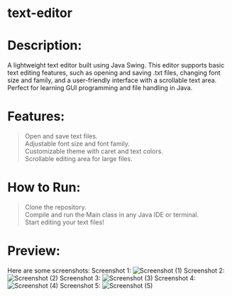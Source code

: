 # text-editor
# Description:
A lightweight text editor built using Java Swing. This editor supports basic text editing features, such as opening and saving .txt files, changing font size and family, and a user-friendly interface with a scrollable text area. Perfect for learning GUI programming and file handling in Java.

# Features:
>Open and save text files.\
>Adjustable font size and font family.\
>Customizable theme with caret and text colors.\
>Scrollable editing area for large files.

# How to Run:
>Clone the repository.\
>Compile and run the Main class in any Java IDE or terminal.\
>Start editing your text files!

# Preview:
Here are some screenshots:
Screenshot 1:
![Screenshot (1)](https://github.com/user-attachments/assets/c600e080-451a-487b-ad61-b0a87b80b23d)
Screenshot 2:
![Screenshot (2)](https://github.com/user-attachments/assets/25c916e1-4e6e-4c8b-9a90-12e2c9c63fec)
Screenshot 3:
![Screenshot (3)](https://github.com/user-attachments/assets/20c0fe27-ab67-4b19-8fd2-ede1643a8f38)
Screenshot 4:
![Screenshot (4)](https://github.com/user-attachments/assets/00cb6256-7476-4a11-b5e3-606ac0da657f)
Screenshot 5:
![Screenshot (5)](https://github.com/user-attachments/assets/afef0985-172e-4477-9027-b3190360b47b)




